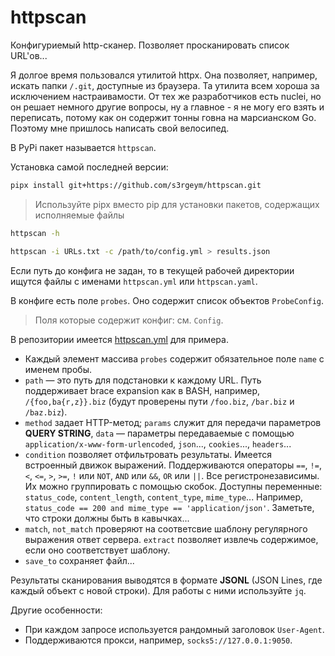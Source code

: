 # httpscan

Конфигуриемый http-сканер. Позволяет просканировать список URL'ов...

Я долгое время пользовался утилитой httpx. Она позволяет, например, искать папки `/.git`, доступные из браузера. Та утилита всем хороша за исключением настраивамости. От тех же разработчиков есть nuclei, но он решает немного другие вопросы, ну а главное - я не могу его взять и переписать, потому как он содержит тонны говна на марсианском Go. Поэтому мне пришлось написать свой велосипед.

В PyPi пакет называется `httpscan`.

Установка самой последней версии:

```bash
pipx install git+https://github.com/s3rgeym/httpscan.git
```
> Используйте pipx вместо pip для установки пакетов, содержащих исполняемые файлы

```bash
httpscan -h

httpscan -i URLs.txt -c /path/to/config.yml > results.json
```

Если путь до конфига не задан, то в текущей рабочей директории ищутся файлы с именами `httpscan.yml` или `httpscan.yaml`.

В конфиге есть поле `probes`. Оно содержит список объектов `ProbeConfig`.

> Поля которые содержит конфиг: см. `Config`.

В репозитории имеется [httpscan.yml](./httpscan.yml) для примера.

* Каждый элемент массива `probes` содержит обязательное поле `name` с именем пробы.
* `path` — это путь для подстановки к каждому URL. Путь поддерживает brace expansion как в BASH, например, `/{foo,ba{r,z}}.biz` (будут проверены пути `/foo.biz`, `/bar.biz` и `/baz.biz`).
* `method` задает HTTP-метод; `params` служит для передачи параметров **QUERY STRING**, `data` — параметры передаваемые с помощью `application/x-www-form-urlencoded`, `json`..., `cookies`..., `headers`...
* `condition` позволяет отфильтровать результаты. Имеется встроенный движок выражений. Поддерживаются операторы `==`, `!=`, `<`, `<=`, `>`, `>=`, `!` или `NOT`, `AND` или `&&`, `OR` или `||`. Все регистронезависимы. Их можно группировать с помощью скобок. Доступны переменные: `status_code`, `content_length`, `content_type`, `mime_type`... Например, `status_code == 200 and mime_type == 'application/json'`. Заметьте, что строки должны быть в кавычках...
* `match`, `not_match` проверяют на соответсвие шаблону регулярного выражения ответ сервера. `extract` позволяет извлечь содержимое, если оно соответствует шаблону.
* `save_to` сохраняет файл...

Результаты сканирования выводятся в формате **JSONL** (JSON Lines, где каждый объект с новой строки). Для работы с ними используйте `jq`.

Другие особенности:

* При каждом запросе используется рандомный заголовок `User-Agent`.
* Поддерживаются прокси, например, `socks5://127.0.0.1:9050`.
